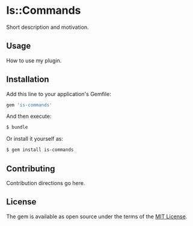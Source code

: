 # Is::Commands
Short description and motivation.

## Usage
How to use my plugin.

## Installation
Add this line to your application's Gemfile:

```ruby
gem 'is-commands'
```

And then execute:
```bash
$ bundle
```

Or install it yourself as:
```bash
$ gem install is-commands
```

## Contributing
Contribution directions go here.

## License
The gem is available as open source under the terms of the [MIT License](https://opensource.org/licenses/MIT).
